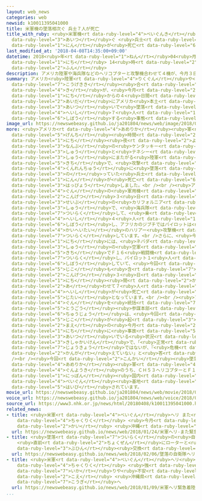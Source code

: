 ```yaml
---
layout: web_news
categories: web
newsid: k10011395041000
title: 米軍機の墜落相次ぐ 兵士７人が死亡
title_with_ruby: <ruby>米軍機<rt data-ruby-level="4">べいぐんき</rt></ruby>の<ruby>墜落<rt data-ruby-level="7">ついらく</rt></ruby><ruby>相次<rt
  data-ruby-level="3">あいつ</rt></ruby>ぐ <ruby>兵士<rt data-ruby-level="4">へいし</rt></ruby>７<ruby>人<rt
  data-ruby-level="1">にん</rt></ruby>が<ruby>死亡<rt data-ruby-level="6">しぼう</rt></ruby>
last_modified_at: '2018-04-08T14:35:00+09:00'
datetime: 2018<ruby>年<rt data-ruby-level="1">ねん</rt></ruby>04<ruby>月<rt data-ruby-level="1">がつ</rt></ruby>08<ruby>日<rt
  data-ruby-level="1">にち</rt></ruby> 14<ruby>時<rt data-ruby-level="2">じ</rt></ruby>35<ruby>分<rt
  data-ruby-level="2">ふん</rt></ruby>
description: アメリカ陸軍や海兵隊などのヘリコプターと攻撃機合わせて４機が、今月３日からの４日間の間にアメリカ本土などで相次いで墜落し、兵士７人が死亡する事態となっています。
summary: アメリカ<ruby>陸軍<rt data-ruby-level="4">りくぐん</rt></ruby>や<ruby>海兵隊<rt data-ruby-level="4">かいへいたい</rt></ruby>などのヘリコプターと<ruby>攻撃機<rt
  data-ruby-level="7">こうげきき</rt></ruby><ruby>合<rt data-ruby-level="2">あ</rt></ruby>わせて４<ruby>機<rt
  data-ruby-level="4">き</rt></ruby>が、<ruby>今月<rt data-ruby-level="2">こんげつ</rt></ruby>３<ruby>日<rt
  data-ruby-level="1">にち</rt></ruby>からの４<ruby>日間<rt data-ruby-level="2">にちかん</rt></ruby>の<ruby>間<rt
  data-ruby-level="2">あいだ</rt></ruby>にアメリカ<ruby>本土<rt data-ruby-level="1">ほんど</rt></ruby>などで<ruby>相次<rt
  data-ruby-level="3">あいつ</rt></ruby>いで<ruby>墜落<rt data-ruby-level="7">ついらく</rt></ruby>し、<ruby>兵士<rt
  data-ruby-level="4">へいし</rt></ruby>７<ruby>人<rt data-ruby-level="1">にん</rt></ruby>が<ruby>死亡<rt
  data-ruby-level="6">しぼう</rt></ruby>する<ruby>事態<rt data-ruby-level="5">じたい</rt></ruby>となっています。
image_url: https://newswebeasy.github.io/ja201804/news/web/image/2018/04/08/K10011395041_1804081456_1804081457_01_02.jpg
more: <ruby>アメリカ<rt data-ruby-level="4">あめりか</rt></ruby><ruby>軍<rt data-ruby-level="4">ぐん</rt></ruby>は、<ruby>現地<rt
  data-ruby-level="5">げんち</rt></ruby><ruby>時間<rt data-ruby-level="2">じかん</rt></ruby>の６<ruby>日<rt
  data-ruby-level="1">にち</rt></ruby><ruby>夜<rt data-ruby-level="2">よる</rt></ruby>に<ruby>南部<rt
  data-ruby-level="3">なんぶ</rt></ruby>の<ruby>ケンタッキー<rt data-ruby-level="3">けんたっきー</rt></ruby><ruby>州<rt
  data-ruby-level="3">しゅう</rt></ruby>と<ruby>テネシー<rt data-ruby-level="3">てねしー</rt></ruby><ruby>州<rt
  data-ruby-level="3">しゅう</rt></ruby>にまたがる<ruby>陸軍<rt data-ruby-level="4">りくぐん</rt></ruby>の<ruby>基地<rt
  data-ruby-level="5">きち</rt></ruby>で、<ruby>攻撃<rt data-ruby-level="7">こうげき</rt></ruby>ヘリコプター「アパッチ」が<ruby>訓練中<rt
  data-ruby-level="4">くんれんちゅう</rt></ruby>に<ruby>墜落<rt data-ruby-level="7">ついらく</rt></ruby>し、<ruby>乗<rt
  data-ruby-level="3">の</rt></ruby>っていた<ruby>兵士<rt data-ruby-level="4">へいし</rt></ruby>２<ruby>人<rt
  data-ruby-level="1">にん</rt></ruby>が<ruby>死亡<rt data-ruby-level="6">しぼう</rt></ruby>したと<ruby>発表<rt
  data-ruby-level="3">はっぴょう</rt></ruby>しました。<br /><br /><ruby>アメリカ<rt data-ruby-level="4">あめりか</rt></ruby><ruby>軍<rt
  data-ruby-level="4">ぐん</rt></ruby>の<ruby>軍用機<rt data-ruby-level="4">ぐんようき</rt></ruby>をめぐっては、<ruby>今月<rt
  data-ruby-level="2">こんげつ</rt></ruby>３<ruby>日<rt data-ruby-level="1">にち</rt></ruby>に<ruby>西部<rt
  data-ruby-level="3">せいぶ</rt></ruby>の<ruby>カリフォルニア<rt data-ruby-level="3">かりふぉるにあ</rt></ruby><ruby>州<rt
  data-ruby-level="3">しゅう</rt></ruby>で、<ruby>海兵隊<rt data-ruby-level="4">かいへいたい</rt></ruby>のＣＨ５３ヘリコプターが<ruby>墜落<rt
  data-ruby-level="7">ついらく</rt></ruby>して、<ruby>乗<rt data-ruby-level="3">の</rt></ruby>っていた<ruby>兵士<rt
  data-ruby-level="4">へいし</rt></ruby>４<ruby>人<rt data-ruby-level="1">にん</rt></ruby>が<ruby>死亡<rt
  data-ruby-level="6">しぼう</rt></ruby>し、アフリカのジブチではパイロットは<ruby>脱出<rt data-ruby-level="7">だっしゅつ</rt></ruby>しましたが、<ruby>海兵隊<rt
  data-ruby-level="4">かいへいたい</rt></ruby>のハリアー<ruby>攻撃機<rt data-ruby-level="7">こうげきき</rt></ruby>が<ruby>墜落<rt
  data-ruby-level="7">ついらく</rt></ruby>しています。<br />さらに、<ruby>今月<rt data-ruby-level="2">こんげつ</rt></ruby>４<ruby>日<rt
  data-ruby-level="1">にち</rt></ruby>には、<ruby>ネバダ<rt data-ruby-level="3">ねばだ</rt></ruby><ruby>州<rt
  data-ruby-level="3">しゅう</rt></ruby>の<ruby>空軍<rt data-ruby-level="4">くうぐん</rt></ruby><ruby>基地<rt
  data-ruby-level="5">きち</rt></ruby>でＦ１６<ruby>戦闘機<rt data-ruby-level="7">せんとうき</rt></ruby>が<ruby>墜落<rt
  data-ruby-level="7">ついらく</rt></ruby>し、パイロット１<ruby>人<rt data-ruby-level="1">にん</rt></ruby>が<ruby>死亡<rt
  data-ruby-level="6">しぼう</rt></ruby>していて、<ruby>今回<rt data-ruby-level="2">こんかい</rt></ruby>の<ruby>事故<rt
  data-ruby-level="5">じこ</rt></ruby>も<ruby>含<rt data-ruby-level="7">ふく</rt></ruby>めると、<ruby>今月<rt
  data-ruby-level="2">こんげつ</rt></ruby>３<ruby>日<rt data-ruby-level="1">にち</rt></ruby>からの４<ruby>日<rt
  data-ruby-level="1">にち</rt></ruby><ruby>間<rt data-ruby-level="2">かん</rt></ruby>で、<ruby>合<rt
  data-ruby-level="2">あ</rt></ruby>わせて７<ruby>人<rt data-ruby-level="1">にん</rt></ruby>の<ruby>兵士<rt
  data-ruby-level="4">へいし</rt></ruby>が<ruby>死亡<rt data-ruby-level="6">しぼう</rt></ruby>する<ruby>事態<rt
  data-ruby-level="5">じたい</rt></ruby>となっています。<br /><br /><ruby>アメリカ<rt data-ruby-level="4">あめりか</rt></ruby><ruby>軍<rt
  data-ruby-level="4">ぐん</rt></ruby>を<ruby>統括<rt data-ruby-level="7">とうかつ</rt></ruby>する<ruby>統合<rt
  data-ruby-level="5">とうごう</rt></ruby><ruby>参謀本部<rt data-ruby-level="7">さんぼうほんぶ</rt></ruby>のマッケンジー<ruby>中将<rt
  data-ruby-level="6">ちゅうじょう</rt></ruby>は、<ruby>今回<rt data-ruby-level="2">こんかい</rt></ruby>の<ruby>事故<rt
  data-ruby-level="5">じこ</rt></ruby>が<ruby>起<rt data-ruby-level="3">お</rt></ruby>きる<ruby>前<rt
  data-ruby-level="2">まえ</rt></ruby>の<ruby>今月<rt data-ruby-level="2">こんげつ</rt></ruby>５<ruby>日<rt
  data-ruby-level="1">にち</rt></ruby>に<ruby>事故<rt data-ruby-level="5">じこ</rt></ruby>が<ruby>相次<rt
  data-ruby-level="3">あいつ</rt></ruby>いでいる<ruby>状況<rt data-ruby-level="7">じょうきょう</rt></ruby>について<ruby>記者会見<rt
  data-ruby-level="3">きしゃかいけん</rt></ruby>で、「<ruby>正常<rt data-ruby-level="5">せいじょう</rt></ruby>な<ruby>状況<rt
  data-ruby-level="7">じょうきょう</rt></ruby>ではないが、『<ruby>危機<rt data-ruby-level="6">きき</rt></ruby>』だとは<ruby>考<rt
  data-ruby-level="2">かんが</rt></ruby>えていない」と<ruby>答<rt data-ruby-level="2">こた</rt></ruby>えたばかりでした。<br
  /><br /><ruby>今回<rt data-ruby-level="2">こんかい</rt></ruby><ruby>墜落<rt data-ruby-level="7">ついらく</rt></ruby>した、<ruby>アメリカ<rt
  data-ruby-level="4">あめりか</rt></ruby><ruby>軍<rt data-ruby-level="4">ぐん</rt></ruby>の<ruby>軍用機<rt
  data-ruby-level="4">ぐんようき</rt></ruby>のうち、ＣＨ５３ヘリコプターとＦ１６<ruby>戦闘機<rt data-ruby-level="7">せんとうき</rt></ruby>は、<ruby>日本<rt
  data-ruby-level="1">にっぽん</rt></ruby><ruby>国内<rt data-ruby-level="2">こくない</rt></ruby>の<ruby>米軍<rt
  data-ruby-level="4">べいぐん</rt></ruby><ruby>基地<rt data-ruby-level="5">きち</rt></ruby>にも<ruby>配備<rt
  data-ruby-level="5">はいび</rt></ruby>されています。
movie_url: https://newswebeasy.github.io/ja201804/news/web/movie/2018/04/08/k10011395041_201804081525_201804081526.mp4
voice_url: https://newswebeasy.github.io/ja201804/news/web/voice/2018/04/08/k10011395041_201804081525_201804081526.mp3
source_url: https://www3.nhk.or.jp/news/html/20180408/k10011395041000.html
related_news:
- title: <ruby>米軍<rt data-ruby-level="4">べいぐん</rt></ruby>ヘリ また<ruby>緊急<rt data-ruby-level="7">きんきゅう</rt></ruby><ruby>着陸<rt
    data-ruby-level="4">ちゃくりく</rt></ruby> <ruby>今月<rt data-ruby-level="2">こんげつ</rt></ruby>だけで３<ruby>回<rt
    data-ruby-level="2">かい</rt></ruby> <ruby>沖縄<rt data-ruby-level="7">おきなわ</rt></ruby>
  url: https://newswebeasy.github.io/news/web/2018/01/24/米軍ヘリ-また緊急着陸-今月だけで3回-沖縄
- title: <ruby>墜落<rt data-ruby-level="7">ついらく</rt></ruby>の<ruby>自衛隊<rt data-ruby-level="5">じえいたい</rt></ruby>ヘリ
    <ruby>直前<rt data-ruby-level="2">ちょくぜん</rt></ruby>にローターと<ruby>機体<rt data-ruby-level="4">きたい</rt></ruby>つなぐ<ruby>部品<rt
    data-ruby-level="3">ぶひん</rt></ruby><ruby>交換<rt data-ruby-level="7">こうかん</rt></ruby>
  url: https://newswebeasy.github.io/news/web/2018/02/06/墜落の自衛隊ヘリ-直前にローターと機体つなぐ部品交換
- title: <ruby>米軍<rt data-ruby-level="4">べいぐん</rt></ruby>ヘリ<ruby>緊急<rt data-ruby-level="7">きんきゅう</rt></ruby><ruby>着陸<rt
    data-ruby-level="4">ちゃくりく</rt></ruby> <ruby>強<rt data-ruby-level="2">つよ</rt></ruby>まる<ruby>怒<rt
    data-ruby-level="7">いか</rt></ruby>りや<ruby>不安<rt data-ruby-level="4">ふあん</rt></ruby>の<ruby>声<rt
    data-ruby-level="2">こえ</rt></ruby> <ruby>沖縄県<rt data-ruby-level="7">おきなわけん</rt></ruby>が<ruby>抗議<rt
    data-ruby-level="7">こうぎ</rt></ruby>へ
  url: https://newswebeasy.github.io/news/web/2018/01/09/米軍ヘリ緊急着陸-強まる怒りや不安の声-沖縄県が抗議へ
...
```

